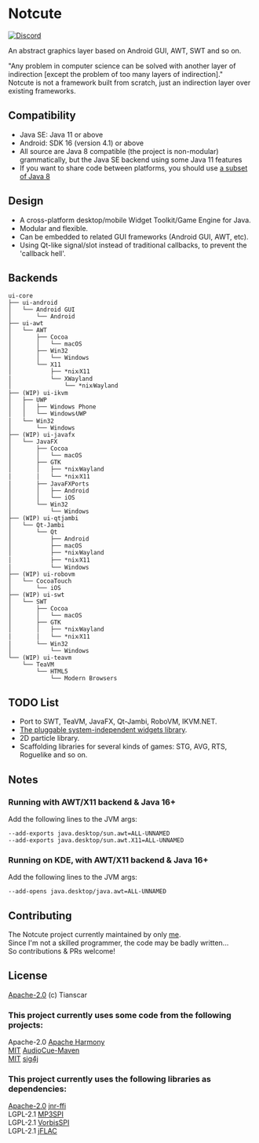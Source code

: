 # Notcute
[![Discord](https://img.shields.io/discord/1062481080202055752?style=for-the-badge&logo=discord)](https://discord.gg/hghED8mWUd)

An abstract graphics layer based on Android GUI, AWT, SWT and so on.

"Any problem in computer science can be solved with another layer of indirection [except the problem of too many layers of indirection]."  
Notcute is not a framework built from scratch, just an indirection layer over existing frameworks.

## Compatibility
- Java SE: Java 11 or above
- Android: SDK 16 (version 4.1) or above
- All source are Java 8 compatible (the project is non-modular) grammatically, but the Java SE backend using some Java 11 features
- If you want to share code between platforms, you should use [a subset of Java 8](https://developer.android.com/studio/write/java8-support-table)

## Design
- A cross-platform desktop/mobile Widget Toolkit/Game Engine for Java.
- Modular and flexible.
- Can be embedded to related GUI frameworks (Android GUI, AWT, etc).
- Using Qt-like signal/slot instead of traditional callbacks, to prevent the 'callback hell'.

## Backends
```
ui-core
├── ui-android
│   └── Android GUI
│       └── Android
├── ui-awt
│   └── AWT
│       ├── Cocoa
│       │   └── macOS
│       ├── Win32
│       │   └── Windows
│       └── X11
│           ├── *nix⁄X11
│           └── XWayland
│               └── *nix⁄Wayland
├── (WIP) ui-ikvm
│   ├── UWP
│   │   ├── Windows Phone
│   │   └── Windows⁄UWP
│   └── Win32
│       └── Windows
├── (WIP) ui-javafx
│   └── JavaFX
│       ├── Cocoa
│       │   └── macOS
│       ├── GTK
│       │   ├── *nix⁄Wayland
│       │   └── *nix⁄X11
│       ├── JavaFXPorts
│       │   ├── Android
│       │   └── iOS
│       └── Win32
│           └── Windows
├── (WIP) ui-qtjambi
│   └── Qt-Jambi
│       └── Qt
│           ├── Android
│           ├── macOS
│           ├── *nix⁄Wayland
│           ├── *nix⁄X11
│           └── Windows
├── (WIP) ui-robovm
│   └── CocoaTouch
│       └── iOS
├── (WIP) ui-swt
│   └── SWT
│       ├── Cocoa
│       │   └── macOS
│       ├── GTK
│       │   ├── *nix⁄Wayland
│       │   └── *nix⁄X11
│       └── Win32
│           └── Windows
└── (WIP) ui-teavm
    └── TeaVM
        └── HTML5
            └── Modern Browsers
```

## TODO List
- Port to SWT, TeaVM, JavaFX, Qt-Jambi, RoboVM, IKVM.NET.
- [The pluggable system-independent widgets library](/widgets).
- 2D particle library.
- Scaffolding libraries for several kinds of games: STG, AVG, RTS, Roguelike and so on.

## Notes
### Running with AWT/X11 backend & Java 16+
Add the following lines to the JVM args: 
```
--add-exports java.desktop/sun.awt=ALL-UNNAMED
--add-exports java.desktop/sun.awt.X11=ALL-UNNAMED
```
### Running on KDE, with AWT/X11 backend & Java 16+
Add the following lines to the JVM args: 
```
--add-opens java.desktop/java.awt=ALL-UNNAMED
```

## Contributing
The Notcute project currently maintained by only [me](https://github.com/Tianscar).  
Since I'm not a skilled programmer, the code may be badly written...  
So contributions & PRs welcome!

## License
[Apache-2.0](LICENSE) (c) Tianscar

### This project currently uses some code from the following projects:
Apache-2.0 [Apache Harmony](https://harmony.apache.org)  
[MIT](https://github.com/philfrei/AudioCue-maven/blob/main/LICENSE) [AudioCue-Maven](https://github.com/philfrei/AudioCue-maven)  
[MIT](https://github.com/msteinbeck/sig4j/blob/master/LICENSE) [sig4j](https://github.com/msteinbeck/sig4j)
### This project currently uses the following libraries as dependencies:
[Apache-2.0](https://github.com/jnr/jnr-ffi/blob/master/LICENSE) [jnr-ffi](https://github.com/jnr/jnr-ffi)  
LGPL-2.1 [MP3SPI](https://mvnrepository.com/artifact/com.googlecode.soundlibs/mp3spi/1.9.5.4)  
LGPL-2.1 [VorbisSPI](https://mvnrepository.com/artifact/com.googlecode.soundlibs/vorbisspi/1.0.3.3)  
LGPL-2.1 [jFLAC](https://jflac.sourceforge.net)
